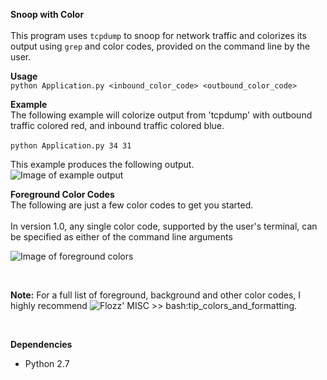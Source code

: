 **Snoop with Color**<BR>
<BR>
This program uses ```tcpdump``` to snoop for network traffic
and colorizes its output using ```grep``` and color codes, provided
on the command line by the user.
<BR>

**Usage**<BR>
```python Application.py <inbound_color_code> <outbound_color_code>```

**Example**<BR>
The following example will colorize output from 'tcpdump' with outbound
traffic colored red, and inbound traffic colored blue.<BR>
<BR>
```python Application.py 34 31```

This example produces the following output.<BR>
![Image of example output](https://github.com/mellertson/snoop-with-colors/blob/master/SnoopWithColors/images/example-output.png)


**Foreground Color Codes** <BR>
The following are just a few color codes to get you started.<BR>
<BR>
In version 1.0, any single color code, supported by the user's terminal,
can be specified as either of the command line arguments

![Image of foreground colors](https://github.com/mellertson/snoop-with-colors/blob/master/SnoopWithColors/images/foreground-colors.png)

<BR>

**Note:** For a full list of foreground, background and other color codes, I highly recommend
![Flozz' MISC >> bash:tip_colors_and_formatting](http://misc.flogisoft.com/bash/tip_colors_and_formatting).

<BR> 

**Dependencies**

- Python 2.7

